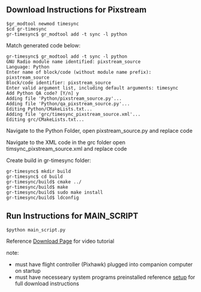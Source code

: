 ## Download Instructions for Pixstream

```
$gr_modtool newmod timesync
$cd gr-timesync
gr-timesync$ gr_modtool add -t sync -l python
```

Match generated code below:
```
gr-timesync$ gr_modtool add -t sync -l python
GNU Radio module name identified: pixstream_source
Language: Python
Enter name of block/code (without module name prefix): pixstream_source
Block/code identifier: pixstream_source
Enter valid argument list, including default arguments: timesync
Add Python QA code? [Y/n] y
Adding file 'Python/pixstream_source.py'...
Adding file 'Python/qa_pixstream_source.py'...
Editing Python/CMakeLists.txt...
Adding file 'grc/timesync_pixstream_source.xml'...
Editing grc/CMakeLists.txt...
```
Navigate to the Python Folder, open pixstream_source.py and replace code

Navigate to the XML code in the grc folder open timsync_pixstream_source.xml and replace code

Create build in gr-timesync folder:

```
gr-timesync$ mkdir build
gr-timesync$ cd build
gr-timesync/build$ cmake ../
gr-timesync/build$ make
gr-timesync/build$ sudo make install
gr-timesync/build$ ldconfig
```

## Run Instructions for MAIN_SCRIPT

```
$python main_script.py
```
Reference [Download Page](https://www2.nau.edu/uavrt-p/index.php/downloads/) for video tutorial

note: 
  - must have flight controller (Pixhawk) plugged into companion computer on startup
  - must have necesseary system programs preinstalled reference [setup](https://www2.nau.edu/uavrt-p/index.php/docs/radiotelem/companion-computer/) for full download instructions
